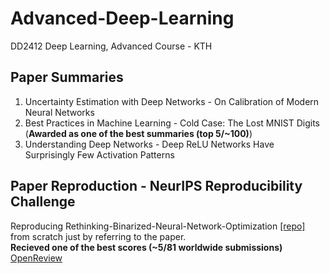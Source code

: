 # Advanced-Deep-Learning
DD2412 Deep Learning, Advanced Course - KTH

## Paper Summaries
1. Uncertainty Estimation with Deep Networks - On Calibration of Modern Neural Networks
2. Best Practices in Machine Learning - Cold Case: The Lost MNIST Digits (**Awarded as one of the best summaries (top 5/~100)**)
3. Understanding Deep Networks - Deep ReLU Networks Have Surprisingly Few Activation Patterns

## Paper Reproduction - NeurIPS Reproducibility Challenge
Reproducing Rethinking-Binarized-Neural-Network-Optimization [[repo]](https://github.com/bsridatta/Rethinking-Binarized-Neural-Network-Optimization) from scratch just by referring to the paper.   
**Recieved one of the best scores (~5/81 worldwide submissions)** [OpenReview](https://openreview.net/forum?id=SkegBa5zTH)
